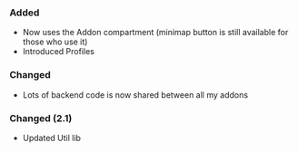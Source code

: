 ### Added
- Now uses the Addon compartment (minimap button is still available for those who use it)
- Introduced Profiles

### Changed
- Lots of backend code is now shared between all my addons

### Changed (2.1)
- Updated Util lib